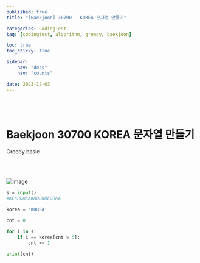 ```yaml
---
published: true
title: "[Baekjoon] 30700 - KOREA 문자열 만들기"

categories: CodingTest
tag: [codingtest, algorithm, greedy, baekjoon]

toc: true
toc_sticky: true

sidebar:
    nav: "docs"
    nav: "counts"

date: 2023-12-03
---
```

<br>
<br>

# Baekjoon 30700 KOREA 문자열 만들기

Greedy basic

<br>
<br>


![image](https://github.com/leejongseok1/digivice/assets/79849878/71c52d8b-c73c-43fb-afd0-a508011b8315)


```python
s = input()
#KEKRORKAKROEKREORKA

korea = 'KOREA'

cnt = 0

for i in s:
    if i == korea[cnt % 5]:
        cnt += 1

print(cnt)
```